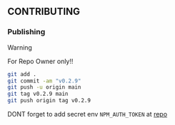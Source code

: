 ## CONTRIBUTING

### Publishing

>[!WARNING]
> For Repo Owner only!!

```bash
git add .
git commit -am "v0.2.9"
git push -u origin main
git tag v0.2.9 main
git push origin tag v0.2.9
```

DONT forget to add secret env `NPM_AUTH_TOKEN` at [repo](https://github.com/Ratimon/solid-grinder/settings/secrets/actions)